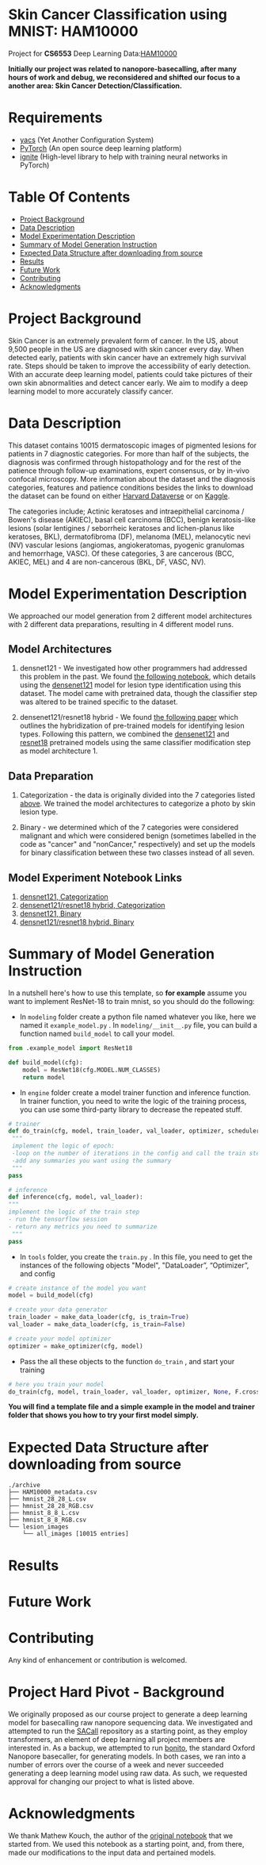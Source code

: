 # Skin Cancer Classification using MNIST: HAM10000
Project for **CS6553** Deep Learning
Data:[HAM10000](https://www.kaggle.com/datasets/kmader/skin-cancer-mnist-ham10000?resource=download)


**Initially our project was related to nanopore-basecalling, after many hours of work and debug, we reconsidered and shifted our focus to a another area: Skin Cancer Detection/Classification.**


# Requirements
- [yacs](https://github.com/rbgirshick/yacs) (Yet Another Configuration System)
- [PyTorch](https://pytorch.org/) (An open source deep learning platform) 
- [ignite](https://github.com/pytorch/ignite) (High-level library to help with training neural networks in PyTorch)

# Table Of Contents
-  [Project Background](#project-background)
-  [Data Description](#data-description)
-  [Model Experimentation Description](#model-experimentation-description)
-  [Summary of Model Generation Instruction](#summary-of-model-generation-instruction)
-  [Expected Data Structure after downloading from source](#expected-data-structure-after-downloading-from-source)
-  [Results](#results)
-  [Future Work](#future-work)
-  [Contributing](#contributing)
-  [Acknowledgments](#acknowledgments)

# Project Background
Skin Cancer is an extremely prevalent form of cancer. In the US, about 9,500 people in the US are diagnosed with skin cancer every day. When detected early, patients with skin cancer have an extremely high survival rate. Steps should be taken to improve the accessibility of early detection. With an accurate deep learning model, patients could take pictures of their own skin abnormalities and detect cancer early. We aim to modify a deep learning model to more accurately classify cancer.

# Data Description
This dataset contains 10015 dermatoscopic images of pigmented lesions for patients in 7 diagnostic categories. For more than half of the subjects, the diagnosis was confirmed through histopathology and for the rest of the patience through follow-up examinations, expert consensus, or by in-vivo confocal microscopy. More information about the dataset and the diagnosis categories, features and patience conditions besides the links to download the dataset can be found on either [Harvard Dataverse](https://dataverse.harvard.edu/dataset.xhtml?persistentId=doi:10.7910/DVN/DBW86T) or on [Kaggle](https://www.kaggle.com/kmader/skin-cancer-mnist-ham10000/home).

The categories include; Actinic keratoses and intraepithelial carcinoma / Bowen's disease (AKIEC), basal cell carcinoma (BCC), benign keratosis-like lesions (solar lentigines / seborrheic keratoses and lichen-planus like keratoses, BKL), dermatofibroma (DF), melanoma (MEL), melanocytic nevi (NV) vascular lesions (angiomas, angiokeratomas, pyogenic granulomas and hemorrhage, VASC). Of these categories, 3 are cancerous (BCC, AKIEC, MEL) and 4 are non-cancerous (BKL, DF, VASC, NV).

# Model Experimentation Description
We approached our model generation from 2 different model architectures with 2 different data preparations, resulting in 4 different model runs.

## Model Architectures

1. densnet121 - We investigated how other programmers had addressed this problem in the past. We found [the following notebook](https://www.kaggle.com/code/mathewkouch/ham10000-skin-lesion-classifier-82-pytorch), which details using the [densenet121](https://pytorch.org/vision/master/models/generated/torchvision.models.densenet121.html) model for lesion type identification using this dataset. The model came with pretrained data, though the classifier step was altered to be trained specific to the dataset.

2. densenet121/resnet18 hybrid - We found [the following paper](https://ieeexplore.ieee.org/document/8683352) which outlines the hybridization of pre-trained models for identifying lesion types. Following this pattern, we combined the [densenet121](https://pytorch.org/vision/master/models/generated/torchvision.models.densenet121.html) and [resnet18](https://pytorch.org/vision/master/models/generated/torchvision.models.resnet18.html#torchvision.models.resnet18) pretrained models using the same classifier modification step as model architecture 1.

## Data Preparation

1. Categorization - the data is originally divided into the 7 categories listed [above](#data-description). We trained the model architectures to categorize a photo by skin lesion type.

2. Binary - we determined which of the 7 categories were considered malignant and which were considered benign (sometimes labelled in the code as "cancer" and "nonCancer," respectively) and set up the models for binary classification between these two classes instead of all seven.

## Model Experiment Notebook Links

1. [densnet121, Categorization]()
2. [densenet121/resnet18 hybrid, Categorization]()
3. [densnet121, Binary]()
4. [densnet121/resnet18 hybrid, Binary]()

# Summary of Model Generation Instruction 
In a nutshell here's how to use this template, so **for example** assume you want to implement ResNet-18 to train mnist, so you should do the following:
- In `modeling`  folder create a python file named whatever you like, here we named it `example_model.py` . In `modeling/__init__.py` file, you can build a function named `build_model` to call your model.

```python
from .example_model import ResNet18

def build_model(cfg):
    model = ResNet18(cfg.MODEL.NUM_CLASSES)
    return model
``` 

   
- In `engine`  folder create a model trainer function and inference function. In trainer function, you need to write the logic of the training process, you can use some third-party library to decrease the repeated stuff.

```python
# trainer
def do_train(cfg, model, train_loader, val_loader, optimizer, scheduler, loss_fn):
 """
 implement the logic of epoch:
 -loop on the number of iterations in the config and call the train step
 -add any summaries you want using the summary
 """
pass

# inference
def inference(cfg, model, val_loader):
"""
implement the logic of the train step
- run the tensorflow session
- return any metrics you need to summarize
 """
pass
```

- In `tools`  folder, you create the `train.py` .  In this file, you need to get the instances of the following objects "Model",  "DataLoader”, “Optimizer”, and config
```python
# create instance of the model you want
model = build_model(cfg)

# create your data generator
train_loader = make_data_loader(cfg, is_train=True)
val_loader = make_data_loader(cfg, is_train=False)

# create your model optimizer
optimizer = make_optimizer(cfg, model)
```

- Pass the all these objects to the function `do_train` , and start your training
```python
# here you train your model
do_train(cfg, model, train_loader, val_loader, optimizer, None, F.cross_entropy)
```

**You will find a template file and a simple example in the model and trainer folder that shows you how to try your first model simply.**


# Expected Data Structure after downloading from source
```
./archive
├── HAM10000_metadata.csv
├── hmnist_28_28_L.csv
├── hmnist_28_28_RGB.csv
├── hmnist_8_8_L.csv
├── hmnist_8_8_RGB.csv
└── lesion_images
    └── all_images [10015 entries]
```

# Results

# Future Work

# Contributing
Any kind of enhancement or contribution is welcomed.

# Project Hard Pivot - Background
We originally proposed as our course project to generate a deep learning model for basecalling raw nanopore sequencing data. We investigated and attempted to run the [SACall](https://github.com/huangnengCSU/SACall-basecaller) repository as a starting point, as they employ transformers, an element of deep learning all project members are interested in. As a backup, we attempted to run [bonito](https://github.com/nanoporetech/bonito), the standard Oxford Nanopore basecaller, for generating models. In both cases, we ran into a number of errors over the course of a week and never succeeded generating a deep learning model using raw data. As such, we requested approval for changing our project to what is listed above.

# Acknowledgments
We thank Mathew Kouch, the author of the [original notebook](https://www.kaggle.com/code/mathewkouch/ham10000-skin-lesion-classifier-82-pytorch) that we started from. We used this notebook as a starting point, and, from there, made our modifications to the input data and pertained models.



